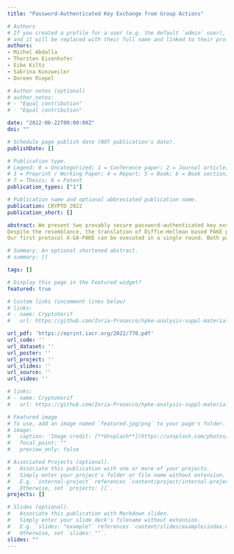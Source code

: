 ```yaml
---
title: "Password-Authenticated Key Exchange from Group Actions"

# Authors
# If you created a profile for a user (e.g. the default `admin` user), write the username (folder name) here 
# and it will be replaced with their full name and linked to their profile.
authors:
- Michel Abdalla
- Thorsten Eisenhofer
- Eike Kiltz
- Sabrina Kunzweiler
- Doreen Riepel

# Author notes (optional)
# author_notes:
# - "Equal contribution"
# - "Equal contribution"

date: "2022-06-22T00:00:00Z"
doi: ""

# Schedule page publish date (NOT publication's date).
publishDate: []

# Publication type.
# Legend: 0 = Uncategorized; 1 = Conference paper; 2 = Journal article;
# 3 = Preprint / Working Paper; 4 = Report; 5 = Book; 6 = Book section;
# 7 = Thesis; 8 = Patent
publication_types: ["1"]

# Publication name and optional abbreviated publication name.
publication: CRYPTO 2022
publication_short: []

abstract: We present two provably secure password-authenticated key exchange (PAKE) protocols based on a commutative group action. To date the most important instantiation of isogeny-based group actions is given by CSIDH. To model the properties more accurately, we extend the framework of cryptographic group actions (Alamati et al., ASIACRYPT 2020) by the ability of computing the quadratic twist of an elliptic curve. This property is always present in the CSIDH setting and turns out to be crucial in the security analysis of our PAKE protocols.
Despite the resemblance, the translation of Diffie-Hellman based PAKE protocols to group actions either does not work with known techniques or is insecure (“How not to create an isogeny-based PAKE”, Azarderakhsh et al., ACNS 2020). We overcome the difficulties mentioned in previous work by using a “bit-by-bit” approach, where each password bit is considered separately.
Our first protocol X-GA-PAKE can be executed in a single round. Both parties need to send two set elements for each password bit in order to prevent offline dictionary attacks. The second protocol Com-GA-PAKE requires only one set element per password bit, but one party has to send a commitment on its message first. We also discuss different optimizations that can be used to reduce the computational cost. We provide comprehensive security proofs for our base protocols and deduce security for the optimized versions.

# Summary. An optional shortened abstract.
# summary: []

tags: []

# Display this page in the Featured widget?
featured: true

# Custom links (uncomment lines below)
# links:
# - name: CryptoVerif
#   url: https://github.com/Inria-Prosecco/hpke-analysis-suppl-material

url_pdf: 'https://eprint.iacr.org/2022/770.pdf'
url_code: ''
url_dataset: ''
url_poster: ''
url_project: ''
url_slides: ''
url_source: ''
url_video: ''

# links:
# - name: CryptoVerif
#   url: https://github.com/Inria-Prosecco/hpke-analysis-suppl-material

# Featured image
# To use, add an image named `featured.jpg/png` to your page's folder. 
# image:
#   caption: 'Image credit: [**Unsplash**](https://unsplash.com/photos/pLCdAaMFLTE)'
#   focal_point: ""
#   preview_only: false

# Associated Projects (optional).
#   Associate this publication with one or more of your projects.
#   Simply enter your project's folder or file name without extension.
#   E.g. `internal-project` references `content/project/internal-project/index.md`.
#   Otherwise, set `projects: []`.
projects: []

# Slides (optional).
#   Associate this publication with Markdown slides.
#   Simply enter your slide deck's filename without extension.
#   E.g. `slides: "example"` references `content/slides/example/index.md`.
#   Otherwise, set `slides: ""`.
slides: ""
---
```


